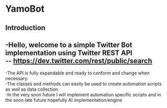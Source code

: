 # YamoBot		 
## Introduction		
-Hello, welcome to a simple Twitter Bot implementation using Twitter REST API		
-- https://dev.twitter.com/rest/public/search		
-		
-The API is fully expandable and ready to conform and change when necessary.		
-The classes and methods can easily be used to create automation scripts as well as data collection.		
-In the very soon future I will implement automation specific scripts and in the soon late future hopefully AI implementation/engine
